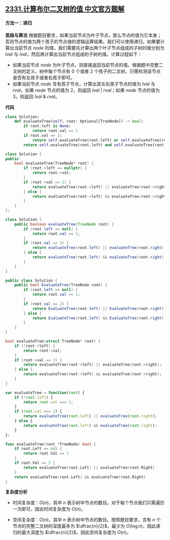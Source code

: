 ## [2331.计算布尔二叉树的值 中文官方题解](https://leetcode.cn/problems/evaluate-boolean-binary-tree/solutions/100000/ji-suan-bu-er-er-cha-shu-de-zhi-by-leetc-4g8f)
#### 方法一：递归

**思路与算法**
根据题目要求，如果当前节点为叶子节点，那么节点的值为它本身；否则节点的值为两个孩子的节点值的逻辑运算结果。我们可以使用递归，如果要计算出当前节点 $\textit{node}$ 的值，我们需要先计算出两个叶子节点组成的子树的值分别为 $\textit{lval}$ 与 $\textit{lval}$，然后再计算出当前节点组成的子树的值。计算过程如下：
+ 如果当前节点 $\textit{node}$ 为叶子节点，则直接返回当前节点的值。根据题中完整二叉树的定义，树中每个节点有 $0$ 个或者 $2$ 个孩子的二叉树，只需检测该节点是否有左孩子或者右孩子即可。
+ 如果当前节点 $\textit{node}$ 含有孩子节点，计算出其左右孩子节点的值为 $\textit{lval}$ 与 $\textit{rval}$。如果 $\textit{node}$ 节点的值为 $2$，则返回 $\textit{lval} ~|~ \textit{rval}$；如果 $\textit{node}$ 节点的值为 $3$，则返回 $\textit{lval} ~\&~ \textit{rval}$。

**代码**

```Python [sol1-Python3]
class Solution:
    def evaluateTree(self, root: Optional[TreeNode]) -> bool:
        if root.left is None:
            return root.val == 1
        if root.val == 2:
            return self.evaluateTree(root.left) or self.evaluateTree(root.right)
        return self.evaluateTree(root.left) and self.evaluateTree(root.right)
```

```C++ [sol1-C++]
class Solution {
public:
    bool evaluateTree(TreeNode* root) {
        if (root->left == nullptr) {
            return root->val;
        } 
        if (root->val == 2) {
            return evaluateTree(root->left) || evaluateTree(root->right);
        } else {
            return evaluateTree(root->left) && evaluateTree(root->right);
        }
    }
};
```

```Java [sol1-Java]
class Solution {
    public boolean evaluateTree(TreeNode root) {
        if (root.left == null) {
            return root.val == 1;
        } 
        if (root.val == 2) {
            return evaluateTree(root.left) || evaluateTree(root.right);
        } else {
            return evaluateTree(root.left) && evaluateTree(root.right);
        }
    }
}
```

```C# [sol1-C#]
public class Solution {
    public bool EvaluateTree(TreeNode root) {
        if (root.left == null) {
            return root.val == 1;
        } 
        if (root.val == 2) {
            return EvaluateTree(root.left) || EvaluateTree(root.right);
        } else {
            return EvaluateTree(root.left) && EvaluateTree(root.right);
        }
    }
}
```

```C [sol1-C]
bool evaluateTree(struct TreeNode* root) {
    if (!root->left) {
        return root->val;
    } 
    if (root->val == 2) {
        return evaluateTree(root->left) || evaluateTree(root->right);
    } else {
        return evaluateTree(root->left) && evaluateTree(root->right);
    }
}
```

```JavaScript [sol1-JavaScript]
var evaluateTree = function(root) {
    if (!root.left) {
        return root.val === 1;
    } 
    if (root.val === 2) {
        return evaluateTree(root.left) || evaluateTree(root.right);
    } else {
        return evaluateTree(root.left) && evaluateTree(root.right);
    }
};
```

```go [sol1-Golang]
func evaluateTree(root *TreeNode) bool {
	if root.Left == nil {
		return root.Val == 1
	}
	if root.Val == 2 {
		return evaluateTree(root.Left) || evaluateTree(root.Right)
	}
	return evaluateTree(root.Left) && evaluateTree(root.Right)
}
```

**复杂度分析**

- 时间复杂度：$O(n)$，其中 $n$ 表示树中节点的数目。对于每个节点我们只需遍历一次即可，因此时间复杂度为 $O(n)$。

- 空间复杂度：$O(n)$，其中 $n$ 表示树中节点的数目。按照题目要求，含有 $n$ 个节点的完整二叉树的深度最多为 $\dfrac{n}{2}$，最少为 $O(\log n)$，因此递归的最大深度为 $\dfrac{n}{2}$，因此空间复杂度为 $O(n)$。